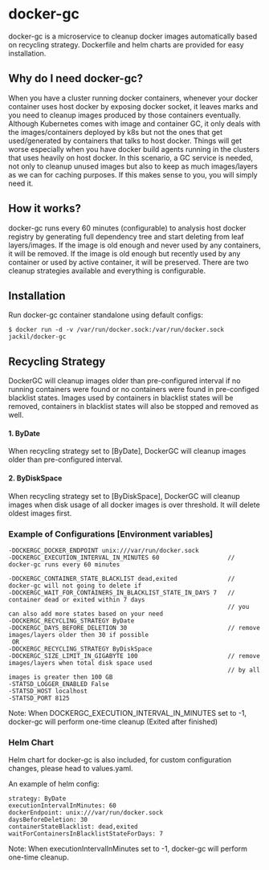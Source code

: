 # docker-gc
docker-gc is a microservice to cleanup docker images automatically based on recycling strategy. Dockerfile and helm charts are provided for easy installation.

## Why do I need docker-gc?
When you have a cluster running docker containers, whenever your docker container uses host docker by exposing docker socket, it leaves marks and you need to cleanup images produced by those containers eventually. Although Kubernetes comes with image and container GC, it only deals with the images/containers deployed by k8s but not the ones that get used/generated by containers that talks to host docker. Things will get worse especially when you have docker build agents running in the clusters that uses heavily on host docker. In this scenario, a GC service is needed, not only to cleanup unused images but also to keep as much images/layers as we can for caching purposes. If this makes sense to you, you will simply need it.

## How it works?
docker-gc runs every 60 minutes (configurable) to analysis host docker registry by generating full dependency tree and start deleting from leaf layers/images. If the image is old enough and never used by any containers, it will be removed. If the image is old enough but recently used by any container or used by active container, it will be preserved. There are two cleanup strategies available and everything is configurable. 

## Installation

Run docker-gc container standalone using default configs:
```
$ docker run -d -v /var/run/docker.sock:/var/run/docker.sock jackil/docker-gc
```

## Recycling Strategy
DockerGC will cleanup images older than pre-configured interval if no running containers were found or no containers were found in pre-configed blacklist states. Images used by containers in blacklist states will be removed, containers in blacklist states will also be stopped and removed as well.
    
#### 1. ByDate
When recycling strategy set to [ByDate], DockerGC will cleanup images older than pre-configured interval.
    
#### 2. ByDiskSpace
When recycling strategy set to [ByDiskSpace], DockerGC will cleanup images when disk usage of all docker images is over threshold. It will delete oldest images first.


### Example of Configurations [Environment variables]

    -DOCKERGC_DOCKER_ENDPOINT unix:///var/run/docker.sock
    -DOCKERGC_EXECUTION_INTERVAL_IN_MINUTES 60                   // docker-gc runs every 60 minutes

    -DOCKERGC_CONTAINER_STATE_BLACKLIST dead,exited              // docker-gc will not going to delete if
    -DOCKERGC_WAIT_FOR_CONTAINERS_IN_BLACKLIST_STATE_IN_DAYS 7   // container dead or exited within 7 days
                                                                 // you can also add more states based on your need
    -DOCKERGC_RECYCLING_STRATEGY ByDate
    -DOCKERGC_DAYS_BEFORE_DELETION 30                            // remove images/layers older then 30 if possible
     OR
    -DOCKERGC_RECYCLING_STRATEGY ByDiskSpace
    -DOCKERGC_SIZE_LIMIT_IN_GIGABYTE 100                         // remove images/layers when total disk space used
                                                                 // by all images is greater then 100 GB
    -STATSD_LOGGER_ENABLED False                                
    -STATSD_HOST localhost
    -STATSD_PORT 8125

Note: When DOCKERGC_EXECUTION_INTERVAL_IN_MINUTES set to -1, docker-gc will perform one-time cleanup (Exited after finished)


### Helm Chart
Helm chart for docker-gc is also included, for custom configuration changes, please head to values.yaml.

An example of helm config:

    strategy: ByDate
    executionIntervalInMinutes: 60
    dockerEndpoint: unix:///var/run/docker.sock
    daysBeforeDeletion: 30
    containerStateBlacklist: dead,exited
    waitForContainersInBlacklistStateForDays: 7
    
Note: When executionIntervalInMinutes set to -1, docker-gc will perform one-time cleanup.